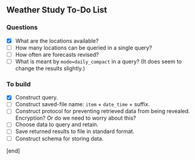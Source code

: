 ## Weather Study To-Do List   
     
### Questions                 
     
- [x] What are the locations available?
- [ ] How many locations can be queried in a single query?
- [ ] How often are forecasts revised?
- [ ] What is meant by `mode=daily_compact` in a query? (It does seem to change the results slightly.)

### To build                  

- [x] Construct query.
- [ ] Construct saved-file name: `item` + `date_time` + suffix.
- [ ] Construct protocol for preventing retrieved data from being revealed. Encryption? Or do we need to worry about this?
- [ ] Choose data to query and retain.
- [ ] Save returned results to file in standard format.
- [ ] Construct schema for storing data.

[end]